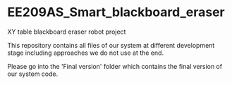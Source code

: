 # EE209AS_Smart_blackboard_eraser
XY table blackboard eraser robot project 

This repository contains all files of our system at different development stage including approaches we do not use at the end.

Please go into the 'Final version' folder which contains the final version of our system code.

